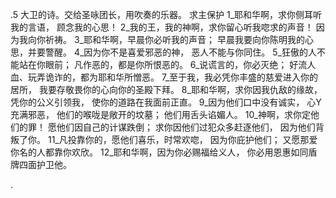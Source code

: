 .5 
大卫的诗。交给圣咏团长，用吹奏的乐器。 
求主保护 
1_耶和华啊，求你侧耳听我的言语， 
顾念我的心思！ 
2_我的王，我的神啊，求你留心听我唿求的声音！ 
因为我向你祈祷。 
3_耶和华啊，早晨你必听我的声音； 
早晨我要向你陈明我的心思，并要警醒。 
4_因为你不是喜爱邪恶的神， 
恶人不能与你同住。 
5_狂傲的人不能站在你眼前； 
凡作恶的，都是你所恨恶的。 
6_说谎言的，你必灭绝； 
好流人血、玩弄诡诈的，都为耶和华所憎恶。 
7_至于我，我必凭你丰盛的慈爱进入你的居所， 
我要存敬畏你的心向你的圣殿下拜。 
8_耶和华啊，求你因我仇敌的缘故，凭你的公义引领我， 
使你的道路在我面前正直。 
9_因为他们口中没有诚实， 
心Y充满邪恶， 
他们的喉咙是敞开的坟墓； 
他们用舌头谄媚人。 
10_神啊，求你定他们的罪！ 
愿他们因自己的计谋跌倒； 
求你因他们过犯众多赶逐他们， 
因为他们背叛了你。 
11_凡投靠你的，愿他们喜乐，时常欢唿， 
因为你庇护他们； 
又愿那爱你名的人都靠你欢欣。 
12_耶和华啊，因为你必赐福给义人， 
你必用恩惠如同盾牌四面护卫他。 
     
.